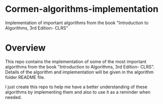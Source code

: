 # Cormen-algorithms-implementation
Implementation of important algorithms from the book  "Introduction to Algorithms, 3rd Edition- CLRS"

# Overview

This repo contains the implementation of some of the most important algorithms from the book  "Introduction to Algorithms, 3rd Edition- CLRS". Details of the algorithm and implementation will be given in the algorithm folder README file.

I just create this repo to help me have a better understanding of these algorithms by implementing them and also to use it as a reminder when needed.
